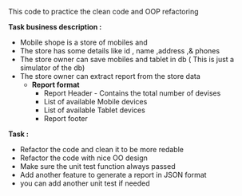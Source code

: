 This code to practice the clean code and OOP refactoring 

<b>Task business description :</b>

  - Mobile shope is a store of mobiles and 
  - The store has some details like id , name ,address ,& phones
  - The store owner can save mobiles and tablet in db ( This is just a simulator of the db)
  - The store owner can extract report from the store data 
     - <b> Report format</b>
        - Report Header - Contains the total number of devises 
        - List of available Mobile devices
        - List of available Tablet devices
        - Report footer

<b>Task :</b>
  - Refactor the code and clean it to be more redable 
  - Refactor the code with nice OO design
  - Make sure the unit test function always passed
  - Add another feature to generate a report in JSON format 
  - you can add another unit test if needed
  
  
  
